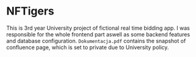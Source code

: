 # NFTigers

This is 3rd year University project of fictional real time bidding app. I was responsible for the whole frontend part aswell as some backend
features and database configuration. ```Dokumentacja.pdf``` contains the snapshot of confluence page, which is set to private due to University policy.
